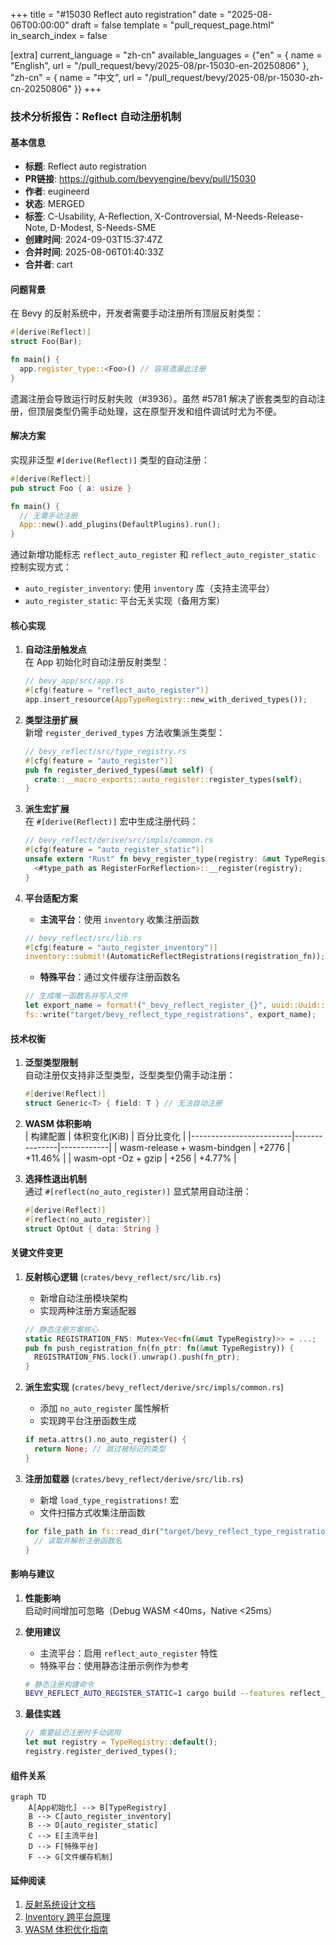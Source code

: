 +++
title = "#15030 Reflect auto registration"
date = "2025-08-06T00:00:00"
draft = false
template = "pull_request_page.html"
in_search_index = false

[extra]
current_language = "zh-cn"
available_languages = {"en" = { name = "English", url = "/pull_request/bevy/2025-08/pr-15030-en-20250806" }, "zh-cn" = { name = "中文", url = "/pull_request/bevy/2025-08/pr-15030-zh-cn-20250806" }}
+++

### 技术分析报告：Reflect 自动注册机制

#### 基本信息
- **标题**: Reflect auto registration  
- **PR链接**: https://github.com/bevyengine/bevy/pull/15030  
- **作者**: eugineerd  
- **状态**: MERGED  
- **标签**: C-Usability, A-Reflection, X-Controversial, M-Needs-Release-Note, D-Modest, S-Needs-SME  
- **创建时间**: 2024-09-03T15:37:47Z  
- **合并时间**: 2025-08-06T01:40:33Z  
- **合并者**: cart  

#### 问题背景
在 Bevy 的反射系统中，开发者需要手动注册所有顶层反射类型：
```rs
#[derive(Reflect)]
struct Foo(Bar);

fn main() {
  app.register_type::<Foo>() // 容易遗漏此注册
}
```
遗漏注册会导致运行时反射失败（#3936）。虽然 #5781 解决了嵌套类型的自动注册，但顶层类型仍需手动处理，这在原型开发和组件调试时尤为不便。

#### 解决方案
实现非泛型 `#[derive(Reflect)]` 类型的自动注册：
```rs
#[derive(Reflect)]
pub struct Foo { a: usize }

fn main() {
  // 无需手动注册
  App::new().add_plugins(DefaultPlugins).run();
}
```
通过新增功能标志 `reflect_auto_register` 和 `reflect_auto_register_static` 控制实现方式：
- `auto_register_inventory`: 使用 `inventory` 库（支持主流平台）
- `auto_register_static`: 平台无关实现（备用方案）

#### 核心实现
1. **自动注册触发点**  
   在 App 初始化时自动注册反射类型：
   ```rs
   // bevy_app/src/app.rs
   #[cfg(feature = "reflect_auto_register")]
   app.insert_resource(AppTypeRegistry::new_with_derived_types());
   ```

2. **类型注册扩展**  
   新增 `register_derived_types` 方法收集派生类型：
   ```rs
   // bevy_reflect/src/type_registry.rs
   #[cfg(feature = "auto_register")]
   pub fn register_derived_types(&mut self) {
     crate::__macro_exports::auto_register::register_types(self);
   }
   ```

3. **派生宏扩展**  
   在 `#[derive(Reflect)]` 宏中生成注册代码：
   ```rs
   // bevy_reflect/derive/src/impls/common.rs
   #[cfg(feature = "auto_register_static")]
   unsafe extern "Rust" fn bevy_register_type(registry: &mut TypeRegistry) {
     <#type_path as RegisterForReflection>::__register(registry);
   }
   ```

4. **平台适配方案**  
   - **主流平台**：使用 `inventory` 收集注册函数
   ```rs
   // bevy_reflect/src/lib.rs
   #[cfg(feature = "auto_register_inventory")]
   inventory::submit!(AutomaticReflectRegistrations(registration_fn));
   ```
   - **特殊平台**：通过文件缓存注册函数名
   ```rs
   // 生成唯一函数名并写入文件
   let export_name = format!("_bevy_reflect_register_{}", uuid::Uuid::new_v4().as_u128());
   fs::write("target/bevy_reflect_type_registrations", export_name);
   ```

#### 技术权衡
1. **泛型类型限制**  
   自动注册仅支持非泛型类型，泛型类型仍需手动注册：
   ```rs
   #[derive(Reflect)]
   struct Generic<T> { field: T } // 无法自动注册
   ```

2. **WASM 体积影响**  
   | 构建配置                | 体积变化(KiB) | 百分比变化 |
   |-------------------------|---------------|------------|
   | wasm-release + wasm-bindgen | +2776        | +11.46%    |
   | wasm-opt -Oz + gzip    | +256          | +4.77%     |

3. **选择性退出机制**  
   通过 `#[reflect(no_auto_register)]` 显式禁用自动注册：
   ```rs
   #[derive(Reflect)]
   #[reflect(no_auto_register)]
   struct OptOut { data: String }
   ```

#### 关键文件变更
1. **反射核心逻辑** (`crates/bevy_reflect/src/lib.rs`)  
   - 新增自动注册模块架构
   - 实现两种注册方案适配器
   ```rs
   // 静态注册方案核心
   static REGISTRATION_FNS: Mutex<Vec<fn(&mut TypeRegistry)>> = ...;
   pub fn push_registration_fn(fn_ptr: fn(&mut TypeRegistry)) {
     REGISTRATION_FNS.lock().unwrap().push(fn_ptr);
   }
   ```

2. **派生宏实现** (`crates/bevy_reflect/derive/src/impls/common.rs`)  
   - 添加 `no_auto_register` 属性解析
   - 实现跨平台注册函数生成
   ```rs
   if meta.attrs().no_auto_register() {
     return None; // 跳过被标记的类型
   }
   ```

3. **注册加载器** (`crates/bevy_reflect/derive/src/lib.rs`)  
   - 新增 `load_type_registrations!` 宏
   - 文件扫描方式收集注册函数
   ```rs
   for file_path in fs::read_dir("target/bevy_reflect_type_registrations") {
     // 读取并解析注册函数名
   }
   ```

#### 影响与建议
1. **性能影响**  
   启动时间增加可忽略（Debug WASM <40ms，Native <25ms）

2. **使用建议**  
   - 主流平台：启用 `reflect_auto_register` 特性
   - 特殊平台：使用静态注册示例作为参考
   ```sh
   # 静态注册构建命令
   BEVY_REFLECT_AUTO_REGISTER_STATIC=1 cargo build --features reflect_auto_register_static
   ```

3. **最佳实践**  
   ```rs
   // 需要延迟注册时手动调用
   let mut registry = TypeRegistry::default();
   registry.register_derived_types();
   ```

#### 组件关系
```mermaid
graph TD
    A[App初始化] --> B[TypeRegistry]
    B --> C[auto_register_inventory]
    B --> D[auto_register_static]
    C --> E[主流平台]
    D --> F[特殊平台]
    F --> G[文件缓存机制]
```

#### 延伸阅读
1. [反射系统设计文档](https://github.com/bevyengine/bevy/blob/main/docs/architecture/reflection.md)  
2. [Inventory 跨平台原理](https://github.com/dtolnay/inventory#platform-support)  
3. [WASM 体积优化指南](https://rustwasm.github.io/docs/book/reference/code-size.html)